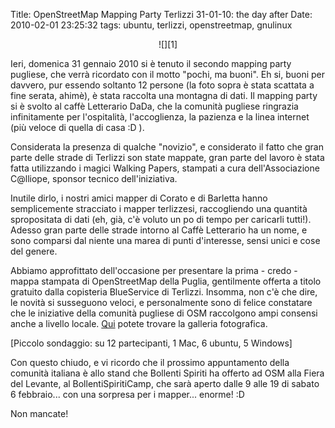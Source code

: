 Title: OpenStreetMap Mapping Party Terlizzi 31-01-10: the day after
Date:  2010-02-01 23:25:32
tags: ubuntu, terlizzi, openstreetmap, gnulinux

<center>![][1]</center>


Ieri, domenica 31 gennaio 2010 si è tenuto il secondo mapping party pugliese,
che verrà ricordato con il motto "pochi, ma buoni". Eh si, buoni per davvero,
pur essendo soltanto 12 persone (la foto sopra è stata scattata a fine serata,
ahimè), è stata raccolta una montagna di dati. Il mapping party si è svolto al
caffè Letterario DaDa, che la comunità pugliese ringrazia infinitamente per
l'ospitalità, l'accoglienza, la pazienza e la linea internet (più veloce di
quella di casa :D ).


Considerata la presenza di qualche "novizio", e considerato il fatto che gran
parte delle strade di Terlizzi son state mappate, gran parte del lavoro è 
stata fatta utilizzando i magici Walking Papers, stampati a cura
dell'Associazione C@lliope, sponsor tecnico dell'iniziativa.


Inutile dirlo, i nostri amici mapper di Corato e di Barletta hanno
semplicemente stracciato i mapper terlizzesi, raccogliendo una quantità
spropositata di dati (eh, già, c'è voluto un po di tempo per caricarli
tutti!). Adesso gran parte delle strade intorno al Caffè Letterario ha un
nome, e sono comparsi dal niente una marea di punti d'interesse, sensi unici e
cose del genere.


Abbiamo approfittato dell'occasione per presentare la prima - credo - mappa
stampata di OpenStreetMap della Puglia, gentilmente offerta a titolo gratuito
dalla copisteria BlueService di Terlizzi. Insomma, non c'è che dire, le novità si
susseguono veloci, e personalmente sono di felice constatare che le iniziative
della comunità pugliese di OSM raccolgono ampi consensi anche a livello
locale. [Qui][2] potete trovare la galleria fotografica.


[Piccolo sondaggio: su 12 partecipanti, 1 Mac, 6 ubuntu, 5 Windows]


Con questo chiudo, e vi ricordo che il prossimo appuntamento della comunità
italiana è allo stand che Bollenti Spiriti ha offerto ad OSM alla Fiera del
Levante, al BollentiSpiritiCamp, che sarà aperto dalle 9 alle 19 di sabato 6
febbraio... con una sorpresa per i mapper... enorme! :D


Non mancate!


   [1]: http://dl.dropbox.com/u/369614/blog/img_red/dsc02544resized.jpg

   [2]: http://www.dropbox.com/gallery/369614/1/OSM_MP_terlizzi_31-01-10?h=5d2030
